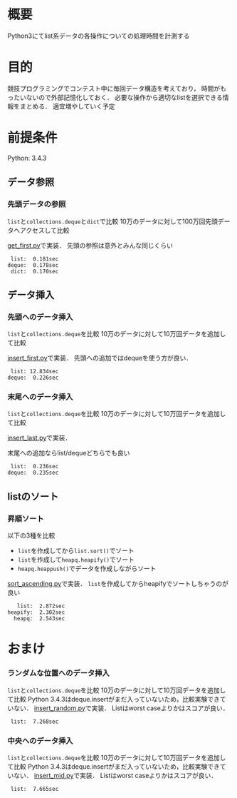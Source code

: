 # 概要
Python3にてlist系データの各操作についての処理時間を計測する

# 目的
競技プログラミングでコンテスト中に毎回データ構造を考えており，
時間がもったいないので外部記憶化しておく．
必要な操作から適切なlistを選択できる情報をまとめる．
適宜増やしていく予定

# 前提条件
Python: 3.4.3

## データ参照
### 先頭データの参照
`list`と`collections.deque`と`dict`で比較
10万のデータに対して100万回先頭データへアクセスして比較

[get_first.py](/python/get_first.py)で実装．
先頭の参照は意外とみんな同じくらい

```text
 list:  0.181sec
deque:  0.178sec
 dict:  0.170sec
```

## データ挿入
### 先頭へのデータ挿入
`list`と`collections.deque`を比較
10万のデータに対して10万回データを追加して比較

[insert_first.py](/python/insert_first.py)で実装．
先頭への追加ではdequeを使う方が良い．

```text:result
 list: 12.834sec
deque:  0.226sec
```

### 末尾へのデータ挿入
`list`と`collections.deque`を比較
10万のデータに対して10万回データを追加して比較

[insert_last.py](/python/insert_last.py)で実装．

末尾への追加ならlist/dequeどちらでも良い

```text:result
 list:  0.236sec
deque:  0.235sec
```

## listのソート
### 昇順ソート
以下の3種を比較

- `list`を作成してから`list.sort()`でソート
- `list`を作成して`heapq.heapify()`でソート
- `heapq.heappush()`でデータを作成しながらソート

[sort_ascending.py](/python/sort_ascneding.py)で実装．
`list`を作成してからheapifyでソートしちゃうのが良い

```text:result
   list:  2.872sec
heapify:  2.302sec
  heapq:  2.543sec
```


# おまけ
### ランダムな位置へのデータ挿入
`list`と`collections.deque`を比較
10万のデータに対して10万回データを追加して比較
Python 3.4.3はdeque.insertがまだ入っていないため，比較実験できていない．
[insert_random.py](/python/insert_random.py)で実装．
Listはworst caseよりかはスコアが良い．

```text:result
 list:  7.268sec
```

### 中央へのデータ挿入
`list`と`collections.deque`を比較
10万のデータに対して10万回データを追加して比較
Python 3.4.3はdeque.insertがまだ入っていないため，比較実験できていない．
[insert_mid.py](/python/insert_mid.py)で実装．
Listはworst caseよりかはスコアが良い．

```text:result
 list:  7.665sec
```
